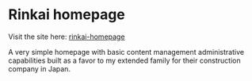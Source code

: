 # Rinkai homepage

Visit the site here: [rinkai-homepage](https://rinkai-homepage.herokuapp.com/)

A very simple homepage with basic content management administrative capabilities built as a favor to my extended family for their construction company in Japan.
